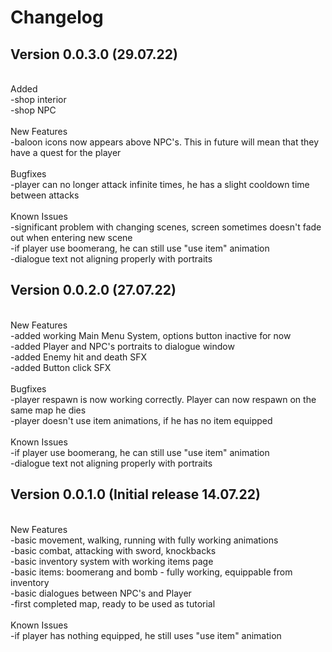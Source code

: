 # Changelog


## Version 0.0.3.0 (29.07.22)<br/>
<br/>
Added<br/>
-shop interior<br/>
-shop NPC<br/>
<br/>
New Features<br/>
-baloon icons now appears above NPC's. This in future will mean that they have a quest for the player<br/>
<br/>
Bugfixes<br/>
-player can no longer attack infinite times, he has a slight cooldown time between attacks<br/>
<br/>
Known Issues<br/>
-significant problem with changing scenes, screen sometimes doesn't fade out when entering new scene<br/>
-if player use boomerang, he can still use "use item" animation<br/>
-dialogue text not aligning properly with portraits<br/>


## Version 0.0.2.0 (27.07.22)<br/>
<br/>
New Features<br/>
-added working Main Menu System, options button inactive for now<br/>
-added Player and NPC's portraits to dialogue window<br/>
-added Enemy hit and death SFX<br/>
-added Button click SFX<br/>
<br/>
Bugfixes<br/>
-player respawn is now working correctly. Player can now respawn on the same map he dies<br/>
-player doesn't use item animations, if he has no item equipped<br/>
<br/>
Known Issues<br/>
-if player use boomerang, he can still use "use item" animation<br/>
-dialogue text not aligning properly with portraits
<br/>


## Version 0.0.1.0 (Initial release 14.07.22)<br/>
<br/>
New Features<br/>
-basic movement, walking, running with fully working animations<br/>
-basic combat, attacking with sword, knockbacks<br/>
-basic inventory system with working items page<br/>
-basic items: boomerang and bomb - fully working, equippable from inventory<br/>
-basic dialogues between NPC's and Player<br/>
-first completed map, ready to be used as tutorial<br/>
<br/>
Known Issues<br/>
-if player has nothing equipped, he still uses "use item" animation
